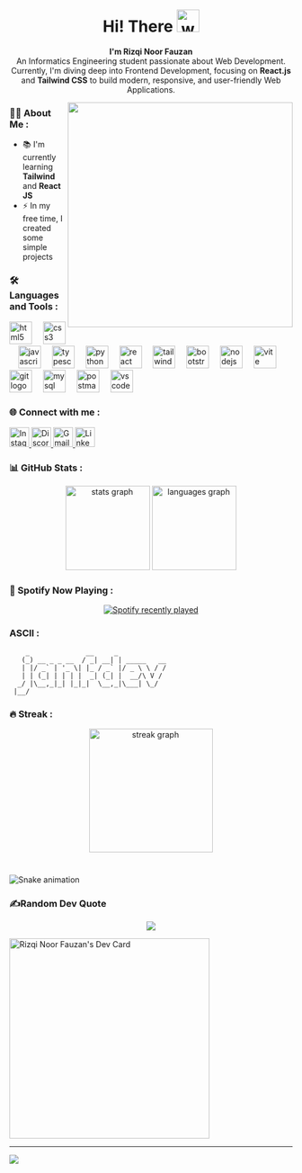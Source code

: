 <h1 align="center">Hi! There <img src="https://user-images.githubusercontent.com/72663882/171687151-bb31c996-c9d2-49c8-b593-734946893b23.gif" alt="waving hand gif" aria-hidden="true" width="40" /></h1>
<p align="center">
  <strong>I'm Rizqi Noor Fauzan</strong><br>
  An Informatics Engineering student passionate about Web Development.<br>
  Currently, I'm diving deep into Frontend Development, focusing on <strong>React.js</strong> and <strong>Tailwind CSS</strong> to build modern, responsive, and user-friendly Web Applications.
</p>


<img align="right" src="https://gifdb.com/images/high/cartoon-character-louise-belcher-coding-is-fun-ctmkcciuc1gyxos2.gif" width="400px">

### 👩‍💻 About Me :

- 📚 I'm currently learning **Tailwind** and **React JS**  
- ⚡ In my free time, I created some simple projects

### 🛠️ Languages and Tools :

<div align="left">
  <img src="https://skillicons.dev/icons?i=html" height="40" alt="html5 logo"  />
  <img width="12" />
  <img src="https://skillicons.dev/icons?i=css" height="40" alt="css3 logo"  />
  <img width="12" />
  <img src="https://skillicons.dev/icons?i=js" height="40" alt="javascript logo"  />
  <img width="12" />
  <img src="https://skillicons.dev/icons?i=ts" height="40" alt="typescript logo"  />
  <img width="12" />
  <img src="https://skillicons.dev/icons?i=python" height="40" alt="python logo"  />
  <img width="12" />
  <img src="https://skillicons.dev/icons?i=react" height="40" alt="react logo"  />
  <img width="12" />
  <img src="https://skillicons.dev/icons?i=tailwind" height="40" alt="tailwindcss logo"  />
  <img width="12" />
  <img src="https://skillicons.dev/icons?i=bootstrap" height="40" alt="bootstrap logo"  />
  <img width="12" />
  <img src="https://skillicons.dev/icons?i=nodejs" height="40" alt="nodejs logo"  />
  <img width="12" />
  <img src="https://skillicons.dev/icons?i=vite" height="40" alt="vite logo"  />
  <img width="12" />
  <img src="https://skillicons.dev/icons?i=git" height="40" alt="git logo"  />
  <img width="12" />
  <img src="https://skillicons.dev/icons?i=mysql" height="40" alt="mysql logo"  />
  <img width="12" />
  <img src="https://skillicons.dev/icons?i=postman" height="40" alt="postman logo"  />
  <img width="12" />
  <img src="https://skillicons.dev/icons?i=vscode" height="40" alt="vscode logo"  />
</div>

###

### 🌐 Connect with me :

<div align="left">
  <a href="https://www.instagram.com/zann.7654?igsh=MXUwb2wzNzU1dGZhcg=">
    <img src="https://img.shields.io/static/v1?message=Instagram&logo=instagram&label=&color=E4405F&logoColor=white&style=for-the-badge" height="35" alt="Instagram" />
  </a>
  <a href="https://discord.com/users/zann0344">
    <img src="https://img.shields.io/static/v1?message=Discord&logo=discord&label=&color=7289DA&logoColor=white&style=for-the-badge" height="35" alt="Discord" />
  </a>
  <a href="mailto:rizqinoorf@gmail.com">
    <img src="https://img.shields.io/static/v1?message=Gmail&logo=gmail&label=&color=D14836&logoColor=white&style=for-the-badge" height="35" alt="Gmail" />
  </a>
  <a href="https://www.linkedin.com/in/rizqinoorfauzan">
    <img src="https://img.shields.io/static/v1?message=LinkedIn&logo=linkedin&label=&color=0077B5&logoColor=white&style=for-the-badge" height="35" alt="LinkedIn" />
  </a>
</div>

### 📊 GitHub Stats :


<div align="center">
  <img src="https://github-readme-stats.vercel.app/api?username=janfdev&hide_title=false&hide_rank=false&show_icons=true&include_all_commits=true&count_private=true&disable_animations=false&theme=shades-of-purple&locale=en&hide_border=false&order=1" height="150" alt="stats graph"  />
  <img src="https://github-readme-stats.vercel.app/api/top-langs?username=janfdev&locale=en&hide_title=false&layout=compact&card_width=320&langs_count=6&theme=shades-of-purple&hide_border=false&order=2" height="150" alt="languages graph"  />
 
</div>

### 🎵 Spotify Now Playing :

<div align="center">
  <a href="https://spotify-recently-played-readme.vercel.app/api?user=31tsyhqczgzng3px7gcqb3lsg3iy">
    <img src="https://spotify-recently-played-readme.vercel.app/api?user=31tsyhqczgzng3px7gcqb3lsg3iy&count=2&unique=false" alt="Spotify recently played" />
  </a>
</div> 


### ASCII :
```
    _              __     _            
   (_) __ _ _ __  / _| __| | _____   __
   | |/ _` | '_ \| |_ / _` |/ _ \ \ / /
   | | (_| | | | |  _| (_| |  __/\ V / 
  _/ |\__,_|_| |_|_|  \__,_|\___| \_/  
 |__/                                  
```


 ### 🔥 Streak :
<div align="center">
    <img src="https://streak-stats.demolab.com?user=janfdev&locale=en&mode=daily&theme=shades-of-purple&hide_border=false&border_radius=5&order=3" height="220" alt="streak graph"  />
</div>



###
<br clear="both">

<img src="https://raw.githubusercontent.com/janfdev/janfdev/output/snake.svg" alt="Snake animation" /> 

### ✍️Random Dev Quote
  <div align="center">
    <img src="https://quotes-github-readme.vercel.app/api?type=horizontal&theme=radical)" />
  </div>

<a style="margin-top: 12px;" href="https://app.daily.dev/rizqinoorfauzan"><img src="https://api.daily.dev/devcards/v2/vB00ydU8RoM7vWZu2u8il.png?r=fho" width="356" alt="Rizqi Noor Fauzan's Dev Card"/></a>

---
[![](https://visitcount.itsvg.in/api?id=janfdev&icon=0&color=0)](https://visitcount.itsvg.in)



